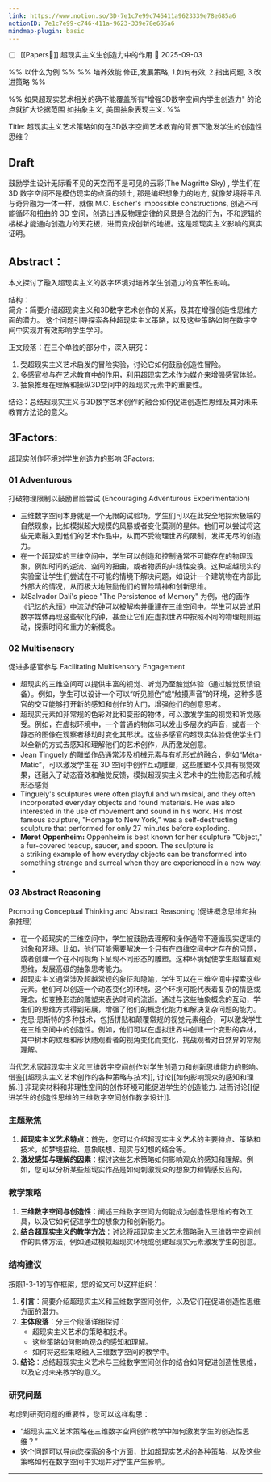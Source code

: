 ```yaml
---
link: https://www.notion.so/3D-7e1c7e99c746411a9623339e78e685a6
notionID: 7e1c7e99-c746-411a-9623-339e78e685a6
mindmap-plugin: basic
---
```

- [ ] [[Papers📄]]  超现实主义生创造力中的作用 📅 2025-09-03

%% 以什么为例 %%
%% 培养效能  修正,发展策略, 1.如何有效, 2.指出问题, 3.改进策略 %% 

%% 如果超现实艺术相关的确不能覆盖所有"增强3D数字空间内学生创造力" 的论点就扩大论据范围 如抽象主义, 美国抽象表现主义. %%

Title: 超现实主义艺术策略如何在3D数字空间艺术教育的背景下激发学生的创造性思维？
## Draft
鼓励学生设计无际看不见的天空而不是可见的云彩(The Magritte Sky) , 学生们在 3D 数字空间不是模仿现实的点滴的领土, 那是编织想象力的地方,  就像梦境将平凡与奇异融为一体一样，就像 M.C. Escher's impossible constructions, 创造不可能循环和扭曲的 3D 空间，创造出违反物理定律的风景是合法的行为，不和逻辑的楼梯才能通向创造力的天花板，进而变成创新的地板。这是超现实主义影响的真实证明。


## Abstract：  
本文探讨了融入超现实主义的数字环境对培养学生创造力的变革性影响。  

结构：  
简介：简要介绍超现实主义和3D数字艺术创作的关系，及其在增强创造性思维方面的潜力。  这个问题引导探索各种超现实主义策略，以及这些策略如何在数字空间中实现并有效影响学生学习。

正文段落：在三个单独的部分中，深入研究：  
1. 受超现实主义艺术启发的冒险实验，讨论它如何鼓励创造性冒险。  
2. 多感官参与在艺术教育中的作用，利用超现实艺术作为媒介来增强感官体验。  
3. 抽象推理在理解和操纵3D空间中的超现实元素中的重要性。  

结论：总结超现实主义与3D数字艺术创作的融合如何促进创造性思维及其对未来教育方法论的意义。  



## 3Factors:
超现实创作环境对学生创造力的影响 3Factors: 
### 01 Adventurous 
打破物理限制以鼓励冒险尝试 (Encouraging Adventurous Experimentation)
- 三维数字空间本身就是一个无限的试验场。学生们可以在此安全地探索极端的自然现象，比如模拟超大规模的风暴或者变化莫测的星体。他们可以尝试将这些元素融入到他们的艺术作品中，从而不受物理世界的限制，发挥无尽的创造力。
- 在一个超现实的三维空间中，学生可以创造和控制通常不可能存在的物理现象，例如时间的逆流、空间的扭曲，或者物质的非线性变换。这种超越现实的实验室让学生们尝试在不可能的情境下解决问题，如设计一个建筑物在内部比外部大的情况，从而极大地鼓励他们的冒险精神和创新思维。
- 以Salvador Dalí's piece "The Persistence of Memory" 为例，他的画作《记忆的永恒》中流动的钟可以被解构并重建在三维空间中。学生可以尝试用数字媒体再现这些软化的钟，甚至让它们在虚拟世界中按照不同的物理规则运动，探索时间和重力的新概念。

### 02 Multisensory 
促进多感官参与 Facilitating Multisensory Engagement
- 超现实的三维空间可以提供丰富的视觉、听觉乃至触觉体验（通过触觉反馈设备）。例如，学生可以设计一个可以“听见颜色”或“触摸声音”的环境，这种多感官的交互能够打开新的感知和创作的大门，增强他们的创意思考。
- 超现实元素如非常规的色彩对比和变形的物体，可以激发学生的视觉和听觉感受。例如，在虚拟环境中，一个普通的物体可以发出多层次的声音，或者一个静态的图像在观察者移动时变化其形状。这些多感官的超现实体验促使学生们以全新的方式去感知和理解他们的艺术创作，从而激发创意。
- Jean Tinguely 的雕塑作品通常涉及机械元素与有机形式的融合，例如“Méta-Matic”，可以激发学生在 3D 空间中创作互动雕塑，这些雕塑不仅具有视觉效果，还融入了动态音效和触觉反馈，模拟超现实主义艺术中的生物形态和机械形态感觉
- Tinguely's sculptures were often playful and whimsical, and they often incorporated everyday objects and found materials. He was also interested in the use of movement and sound in his work. His most famous sculpture, "Homage to New York," was a self-destructing sculpture that performed for only 27 minutes before exploding.
- **Meret Oppenheim:** Oppenheim is best known for her sculpture "Object," a fur-covered teacup, saucer, and spoon. The sculpture is a striking example of how everyday objects can be transformed into something strange and surreal when they are experienced in a new way.
- 

### 03 Abstract Reasoning
Promoting Conceptual Thinking and Abstract Reasoning (促进概念思维和抽象推理)
- 在一个超现实的三维空间中，学生被鼓励去理解和操作通常不遵循现实逻辑的对象和环境。比如，他们可能需要解决一个只有在四维空间中才存在的问题，或者创建一个在不同视角下呈现不同形态的雕塑。这种环境促使学生超越直观思维，发展高级的抽象思考能力。
- 超现实主义通常涉及超越常规的象征和隐喻，学生可以在三维空间中探索这些元素。他们可以创造一个动态变化的环境，这个环境可能代表着复杂的情感或理念，如变换形态的雕塑来表达时间的流逝。通过与这些抽象概念的互动，学生们的思维方式得到拓展，增强了他们的概念化能力和解决复杂问题的能力。
- 克思·恩斯特的多种技术，包括拼贴和颠覆常规的视觉元素组合，可以激发学生在三维空间中的创造性。例如，他们可以在虚拟世界中创建一个变形的森林，其中树木的纹理和形状随观看者的视角变化而变化，挑战观者对自然界的常规理解。

当代艺术家超现实主义和三维数字空间创作对学生创造力和创新思维能力的影响。
借鉴[[超现实主义艺术创作的各种策略与技术]], 讨论[[如何影响观众的感知和理解.]]
非现实材料和非理性空间的创作环境可能促进学生的创造能力.
进而讨论[[促进学生的创造性思维的三维数字空间创作教学设计]]. 

### 主题聚焦

1. **超现实主义艺术特点**：首先，您可以介绍超现实主义艺术的主要特点、策略和技术，如梦境描绘、意象联想、现实与幻想的结合等。
2. **激发感知与理解的因素**：探讨这些艺术策略如何影响观众的感知和理解。例如，您可以分析某些超现实作品是如何刺激观众的想象力和情感反应的。

### 教学策略

1. **三维数字空间与创造性**：阐述三维数字空间为何能成为创造性思维的有效工具，以及它如何促进学生的想象力和创新能力。
2. **结合超现实主义的教学方法**：讨论将超现实主义艺术策略融入三维数字空间创作的具体方法，例如通过模拟超现实环境或创建超现实元素激发学生的创意。

### 结构建议

按照1-3-1的写作框架，您的论文可以这样组织：

1. **引言**：简要介绍超现实主义和三维数字空间创作，以及它们在促进创造性思维方面的潜力。
2. **主体段落**：分三个段落详细探讨：
    - 超现实主义艺术的策略和技术。
    - 这些策略如何影响观众的感知和理解。
    - 如何将这些策略融入三维数字空间的教学中。
3. **结论**：总结超现实主义艺术与三维数字空间创作的结合如何促进创造性思维，以及它对未来教学的意义。

### 研究问题

考虑到研究问题的重要性，您可以这样构思：

- “超现实主义艺术策略在三维数字空间创作教学中如何激发学生的创造性思维？”
- 这个问题可以导向您探索的多个方面，比如超现实艺术的各种策略，以及这些策略如何在数字空间中实现并对学生产生影响。


---

